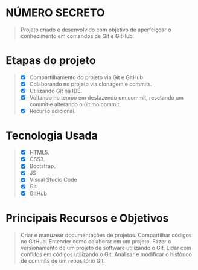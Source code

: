 # NÚMERO SECRETO
> Projeto criado e desenvolvido com objetivo de aperfeiçoar o conhecimento em comandos de Git e GitHub.

# Etapas do projeto
> - [X] Compartilhamento do projeto via Git e GitHub.
> - [X] Colaborando no projeto via clonagem e commits.
> - [X] Utilizando Git na IDE.
> - [X] Voltando no tempo em desfazendo um commit, resetando um commit e alterando o último commit.
> - [X] Recurso adicionai.

# Tecnologia Usada
> - [x] HTML5.
> - [x] CSS3.
> - [x] Bootstrap.
> - [x] JS
> - [x] Visual Studio Code
> - [x] Git
> - [x] GitHub

# Principais Recursos e Objetivos

> Criar e manuzear documentações de projetos.
> Compartilhar códigos no GitHub.
> Entender como colaborar em um projeto.
> Fazer o versionamento de um projeto de software utilizando o Git.
> Lidar com conflitos em códigos utilizando o Git.
> Analisar e modificar o histórico de commits de um repositório Git.
